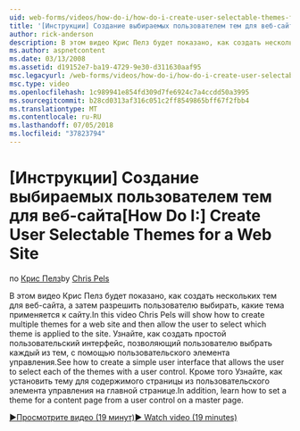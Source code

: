 ```yaml
---
uid: web-forms/videos/how-do-i/how-do-i-create-user-selectable-themes-for-a-web-site
title: '[Инструкции] Создание выбираемых пользователем тем для веб-сайта | Документация Майкрософт'
author: rick-anderson
description: В этом видео Крис Пелз будет показано, как создать нескольких тем для веб-сайта, а затем разрешить пользователю выбирать, какие тема применяется к сайту. См. в разделе как...
ms.author: aspnetcontent
ms.date: 03/13/2008
ms.assetid: d19152e7-ba19-4729-9e30-d311630aaf95
msc.legacyurl: /web-forms/videos/how-do-i/how-do-i-create-user-selectable-themes-for-a-web-site
msc.type: video
ms.openlocfilehash: 1c989941e854fd309d7fe6924c7a4ccdd50a3995
ms.sourcegitcommit: b28cd0313af316c051c2ff8549865bff67f2fbb4
ms.translationtype: MT
ms.contentlocale: ru-RU
ms.lasthandoff: 07/05/2018
ms.locfileid: "37823794"
---
```

<a name="how-do-i-create-user-selectable-themes-for-a-web-site"></a><span data-ttu-id="939ad-104">[Инструкции] Создание выбираемых пользователем тем для веб-сайта</span><span class="sxs-lookup"><span data-stu-id="939ad-104">[How Do I:] Create User Selectable Themes for a Web Site</span></span>
====================
<span data-ttu-id="939ad-105">по [Крис Пелз](https://twitter.com/chrispels)</span><span class="sxs-lookup"><span data-stu-id="939ad-105">by [Chris Pels](https://twitter.com/chrispels)</span></span>

<span data-ttu-id="939ad-106">В этом видео Крис Пелз будет показано, как создать нескольких тем для веб-сайта, а затем разрешить пользователю выбирать, какие тема применяется к сайту.</span><span class="sxs-lookup"><span data-stu-id="939ad-106">In this video Chris Pels will show how to create multiple themes for a web site and then allow the user to select which theme is applied to the site.</span></span> <span data-ttu-id="939ad-107">Узнайте, как создать простой пользовательский интерфейс, позволяющий пользователю выбрать каждый из тем, с помощью пользовательского элемента управления.</span><span class="sxs-lookup"><span data-stu-id="939ad-107">See how to create a simple user interface that allows the user to select each of the themes with a user control.</span></span> <span data-ttu-id="939ad-108">Кроме того Узнайте, как установить тему для содержимого страницы из пользовательского элемента управления на главной странице.</span><span class="sxs-lookup"><span data-stu-id="939ad-108">In addition, learn how to set a theme for a content page from a user control on a master page.</span></span>

[<span data-ttu-id="939ad-109">&#9654;Просмотрите видео (19 минут)</span><span class="sxs-lookup"><span data-stu-id="939ad-109">&#9654; Watch video (19 minutes)</span></span>](https://channel9.msdn.com/Blogs/ASP-NET-Site-Videos/how-do-i-create-user-selectable-themes-for-a-web-site)
